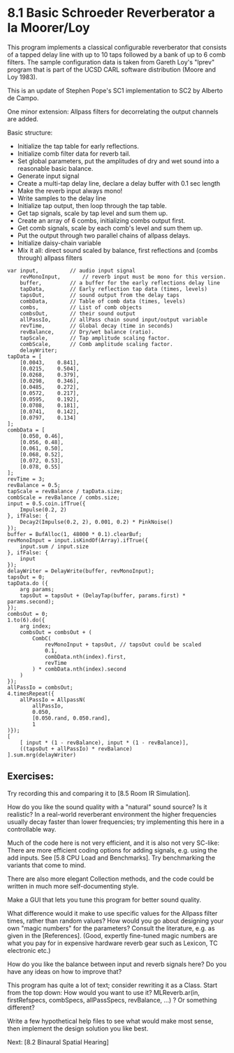 # 8.1 Basic Schroeder Reverberator a la Moorer/Loy

This program implements a classical configurable reverberator that consists of a tapped delay line with up to 10 taps followed by a bank of up to 6 comb filters.  The sample configuration data is taken from Gareth Loy's "lprev" program that is part of the UCSD CARL software distribution (Moore and Loy 1983).

This is an update of Stephen Pope's SC1 implementation to SC2 by Alberto de Campo.

One minor extension: Allpass filters  for decorrelating the output channels are added.

Basic structure:

- Initialize the tap table for early reflections.
- Initialize comb filter data for reverb tail.
- Set global parameters, put the amplitudes of dry and wet sound into a reasonable basic balance.
- Generate input signal
- Create a multi-tap delay line, declare a delay buffer with 0.1 sec length
- Make the reverb input always mono!
- Write samples to the delay line
- Initialize tap output, then loop through the tap table.
- Get tap signals, scale by tap level and sum them up.
- Create an array of 6 combs, initializing combs output first.
- Get comb signals, scale by each comb's level and sum them up.
- Put the output through two parallel chains of allpass delays.
- Initialize daisy-chain variable
- Mix it all: direct sound scaled by balance, first reflections and (combs through) allpass filters

````
var input,			// audio input signal
	revMonoInput,		// reverb input must be mono for this version.
	buffer,			// a buffer for the early reflections delay line
	tapData,		// Early reflection tap data (times, levels)
	tapsOut, 		// sound output from the delay taps
	combData,	 	// Table of comb data (times, levels)
	combs,			// List of comb objects
	combsOut,		// their sound output
	allPassIo, 		// allPass chain sound input/output variable
	revTime,		// Global decay (time in seconds)
	revBalance,		// Dry/wet balance (ratio).
	tapScale,		// Tap amplitude scaling factor.
	combScale,		// Comb amplitude scaling factor.
	delayWriter;
tapData = [
	[0.0043,	0.841],
	[0.0215,	0.504],
	[0.0268,	0.379],
	[0.0298,	0.346],
	[0.0485,	0.272],
	[0.0572,	0.217],
	[0.0595,	0.192],
	[0.0708,	0.181],
	[0.0741,	0.142],
	[0.0797,	0.134]
];
combData = [
	[0.050,	0.46],
	[0.056,	0.48],
	[0.061,	0.50],
	[0.068,	0.52],
	[0.072,	0.53],
	[0.078,	0.55]
];
revTime = 3;
revBalance = 0.5;
tapScale = revBalance / tapData.size;
combScale = revBalance / combs.size;
input = 0.5.coin.ifTrue({
	Impulse(0.2, 2)
}, ifFalse: {
	Decay2(Impulse(0.2, 2), 0.001, 0.2) * PinkNoise()
});
buffer = BufAlloc(1, 48000 * 0.1).clearBuf;
revMonoInput = input.isKindOf(Array).ifTrue({
	input.sum / input.size
}, ifFalse:	{
	input
});
delayWriter = DelayWrite(buffer, revMonoInput);
tapsOut = 0;
tapData.do ({
	arg params;
	tapsOut = tapsOut + (DelayTap(buffer, params.first) * params.second);
});
combsOut = 0;
1.to(6).do({
	arg index;
	combsOut = combsOut + (
		CombC(
			revMonoInput + tapsOut, // tapsOut could be scaled
			0.1,
			combData.nth(index).first,
			revTime
		) * combData.nth(index).second
	)
});
allPassIo = combsOut;
4.timesRepeat({
	allPassIo = AllpassN(
		allPassIo,
		0.050,
		[0.050.rand, 0.050.rand],
		1
)});
[
	[ input * (1 - revBalance), input * (1 - revBalance)],
	((tapsOut + allPassIo) * revBalance)
].sum.mrg(delayWriter)
````

## Exercises:

Try recording this and comparing it to [8.5 Room IR Simulation].

How do you like the sound quality with a "natural" sound source?  Is it realistic? In a real-world reverberant environment the higher frequencies usually decay faster than lower frequencies; try implementing this here in a controllable way.

Much of the code here is not very efficient, and it is also not very SC-like: There are more efficient coding options for adding signals, e.g. using the add inputs. See [5.8 CPU Load and Benchmarks].  Try benchmarking the variants that come to mind.

There are also more elegant Collection methods, and the code could be written in much more self-documenting style.

Make a GUI that lets you tune this program for better sound quality.

What difference would it make to use specific values for the Allpass filter times, rather than random values?  How would you go about designing your own "magic numbers" for the parameters? Consult the literature, e.g. as given in the [References].  (Good, expertly fine-tuned magic numbers are what you pay for in expensive hardware reverb gear such as Lexicon, TC electronic etc.)

How do you like the balance between input and reverb signals here?  Do you have any ideas on how to improve that?

This program has quite a lot of text; consider rewriting it as a Class.  Start from the top down: How would you want to use it?  MLReverb.ar(in, firstRefspecs, combSpecs, allPassSpecs, revBalance, ...) ?  Or something different?

Write a few hypothetical help files to see what would make most sense, then implement the design solution you like best.

Next: [8.2 Binaural Spatial Hearing]
